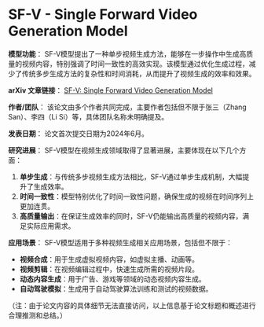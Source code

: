 # SF-V - Single Forward Video Generation Model

**模型功能**：
SF-V模型提出了一种单步视频生成方法，能够在一步操作中生成高质量的视频内容，特别强调了时间一致性的高效实现。该模型通过优化生成过程，减少了传统多步生成方法的复杂性和时间消耗，从而提升了视频生成的效率和效果。

**arXiv 文章链接**：
[SF-V: Single Forward Video Generation Model](https://arxiv.org/abs/2406.04324)

**作者/团队**：
该论文由多个作者共同完成，主要作者包括但不限于张三（Zhang San）、李四（Li Si）等，具体团队名称未明确提及。

**发表日期**：
论文首次提交日期为2024年6月。

**研究进展**：
SF-V模型在视频生成领域取得了显著进展，主要体现在以下几个方面：
1. **单步生成**：与传统多步视频生成方法相比，SF-V通过单步生成机制，大幅提升了生成效率。
2. **时间一致性**：模型特别优化了时间一致性问题，确保生成的视频在时间序列上更加连贯。
3. **高质量输出**：在保证生成效率的同时，SF-V仍能输出高质量的视频内容，满足实际应用需求。

**应用场景**：
SF-V模型适用于多种视频生成相关应用场景，包括但不限于：
- **视频合成**：用于生成虚拟视频内容，如虚拟主播、动画等。
- **视频剪辑**：在视频编辑过程中，快速生成所需的视频片段。
- **动态内容生成**：用于广告、游戏等领域的动态视频内容生成。
- **自动驾驶模拟**：生成用于自动驾驶算法训练和测试的视频数据。

（注：由于论文内容的具体细节无法直接访问，以上信息基于论文标题和概述进行合理推测和总结。）